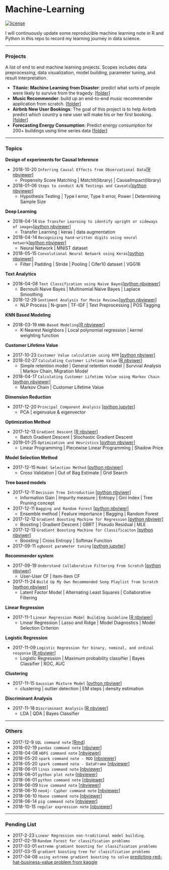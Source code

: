 # Machine-Learning
[![license](https://img.shields.io/github/license/mashape/apistatus.svg)](https://github.com/johnnychiuchiu/Machine-Learning/blob/master/LICENSE)

I will continuously update some reproducible machine learning note in R and Python in this repo to record my learning journey in data science.

***

### Projects

A list of end to end machine learning projects. Scopes includes data preprocessing, data visualization, model building, parameter tuning, and result interpretation.
* **Titanic: Machine Learning from Disaster**: predict what sorts of people were likely to survive from the tragedy. [[folder]](https://github.com/johnnychiuchiu/Machine-Learning/tree/master/Projects/titanic)
* **Music Recommender**: build up an end-to-end music recommender application from scratch. [[folder](https://github.com/johnnychiuchiu/Music-Recommender)]
* **Airbnb New User Bookings**: The goal of this project is to help Airbnb predict which country a new user will make his or her first booking. [[folder](https://github.com/bkennedy04/msia420_airbnb_prediction)]
* **Forecasting Energy Consumption**: Predict energy consumption for 200+ buildings using time series data [[folder](https://github.com/johnnychiuchiu/Forecasting-Energy-Consumption)]


***

### Topics

**Design of experiments for Causal Inference**
* 2018-10-20 `Inferring Causal Effects from Observational Data`[[R nbviewer](http://nbviewer.jupyter.org/github/johnnychiuchiu/Machine-Learning/blob/master/Causal/InferringCausalEffects.ipynb)]
  * Propensity Score Matching | MatchIt(library) | CausalImpact(library)
* 2018-01-06 `Steps to conduct A/B Testings and Caveats`[[python nbviewer](http://nbviewer.jupyter.org/github/johnnychiuchiu/Machine-Learning/blob/master/abTesting/abtesting.ipynb)] 
   * Hypothesis Testing | Type I error, Type II error, Power | Determining Sample Size 

**Deep Learning**
* 2018-04-14 `Use Transfer Learning to identify upright or sideways of images`[[python nbviewer](http://nbviewer.jupyter.org/github/johnnychiuchiu/Machine-Learning/blob/master/DeepLearning/transferLearning.ipynb)]
   * Transfer Learning | keras | data augmentation
* 2018-04-14 `Recognizing hand-written digits using neural network`[[python nbviewer](http://nbviewer.jupyter.org/github/johnnychiuchiu/Machine-Learning/blob/master/DeepLearning/mnist.ipynb?flush_cache=true)]
   * Neural Network | MNIST dataset
* 2018-05-15 `Convolutional Neural Network using Keras`[[python nbviewer](http://nbviewer.jupyter.org/github/johnnychiuchiu/Machine-Learning/blob/master/DeepLearning/cnn/CNN.ipynb)]
   * Filter | Padding | Stride | Pooling | Cifer10 dataset | VGG16

**Text Analytics**
* 2018-04-08 `Text Classification using Naive Bayes`[[python nbviewer](http://nbviewer.jupyter.org/github/johnnychiuchiu/Machine-Learning/blob/master/TextAnalytics/naiveBayesTextClassification.ipynb)]
   * Bernoulli Naive Bayes | Multinomial Naive Bayes | Laplace Smoothing
* 2018-12-29 `Sentiment Analysis for Movie Reviews`[[python nbviewer](http://nbviewer.jupyter.org/github/johnnychiuchiu/Machine-Learning/blob/master/TextAnalytics/SentimentAnalysis.ipynb)]
   * NLP Process | N-gram | TF-IDF | Text Preprocessing | POS Tagging

**KNN Based Modeling**
* 2018-03-19 `KNN-Based Modeling`[[R nbviewer](http://nbviewer.jupyter.org/github/johnnychiuchiu/Machine-Learning/blob/master/knn/KNN.ipynb?flush_cache=true)]
   * K-Nearest Neighbors | Local polynomial regression | kernel weighting function

**Customer Lifetime Value**
* 2017-10-23 `Customer Value calculation using RFM` [[python nbviwer](https://nbviewer.jupyter.org/github/johnnychiuchiu/Machine-Learning/blob/master/CustomerLifetimeValue/RFM/RFM.ipynb)]
* 2018-02-27 `Calculating Customer Lifetime Value` [[R nbviwer](http://nbviewer.jupyter.org/github/johnnychiuchiu/Machine-Learning/blob/master/CustomerLifetimeValue/CustomerLifetimeValue.ipynb)]
   * Simple retention model | General retention model | Survival Analysis | Markov Chain, Migration Model
* 2018-04-17 `Calculating Customer Lifetime Value using Markov Chain` [[python nbviewer](http://nbviewer.jupyter.org/github/johnnychiuchiu/Machine-Learning/blob/master/CustomerLifetimeValue/MarkovChain/markovChain.ipynb)]   
   * Markov Chain | Customer Lifetime Value

**Dimension Reduction**
* 2017-12-20 `Principal Component Analysis` [[python jupyter](https://github.com/johnnychiuchiu/Machine-Learning/blob/master/DimensionReduction/PrincipleComponentAnalysis/pca.ipynb)]
   * PCA | eigenvalue & eigenvector

**Optimization Method**
* 2017-12-13 `Gradient Descent` [[R nbviwer](https://nbviewer.jupyter.org/github/johnnychiuchiu/Machine-Learning/blob/master/OptimizationMethod/gradientDescent.ipynb)] 
   * Batch Gradient Descent | Stochastic Gradient Descent
* 2019-01-25 `Optimization and Heuristics` [[python nbviwer](https://nbviewer.jupyter.org/github/johnnychiuchiu/Machine-Learning/blob/master/OptimizationMethod/Optimization%20and%20Heuristics.ipynb)] 
   * Linear Programming | Piecewise Linear Programming | Shadow Price        

**Model Selection Method**
* 2017-12-15 `Model Selection Method` [[python nbviwer](https://nbviewer.jupyter.org/github/johnnychiuchiu/Machine-Learning/blob/master/ModelSelection/modelSelection.ipynb)]
   * Cross Validation | Out of Bag Estimate | Grid Search

**Tree based models**
* 2017-12-11 `Decision Tree Introduction` [[python nbviwer](https://nbviewer.jupyter.org/github/johnnychiuchiu/Machine-Learning/blob/master/EnsembleMethods/decisionTree.ipynb)]
   * Information Gain | Impurity measure | Entropy | Gini Index | Tree Pruning concept
* 2017-12-11 `Bagging and Random Forest` [[python nbviwer](https://nbviewer.jupyter.org/github/johnnychiuchiu/Machine-Learning/blob/master/EnsembleMethods/Bagging/randomForest.ipynb)]
   * Ensemble method | Feature importance | Bagging | Random Forest
* 2017-12-12 `Gradient Boosting Machine for Regression` [[python nbviwer](https://nbviewer.jupyter.org/github/johnnychiuchiu/Machine-Learning/blob/master/EnsembleMethods/Boosting/boostingRegression.ipynb)]
   * Boosting | Gradient Descent | GBRT | Pseudo Residual | MLE
* 2017-12-13 `Gradient Boosting Machine for Classificaiton` [[python nbviwer](https://nbviewer.jupyter.org/github/johnnychiuchiu/Machine-Learning/blob/master/EnsembleMethods/Boosting/boostingClassification.ipynb)]   
   * Boosting | Cross Entropy | Softmax Function 
* 2017-09-11 `xgboost parameter tuning` [[python jupyter](https://nbviewer.jupyter.org/github/johnnychiuchiu/Machine-Learning/blob/master/ExtremeGradientBoosting/xgboost_zillow_home_value.ipynb)]

**Recommender system**
* 2017-09-19 `Understand Collaborative Filtering From Scratch` [[python nbviwer](https://nbviewer.jupyter.org/github/johnnychiuchiu/Machine-Learning/blob/master/RecommenderSystem/collaborative_filtering.ipynb)]
    * User-User CF | Item-Item CF
* 2017-11-24 `Build Up My Own Recommended Song Playlist from Scratch` [[python nbviwer](https://nbviewer.jupyter.org/github/johnnychiuchiu/Machine-Learning/blob/master/RecommenderSystem/latentFactorModel.ipynb)]
   * Latent Factor Model | Alternating Least Squares | Collaborative Filtering

**Linear Regression**
*  2017-11-1 `Linear Regression Model Building Guideline` [[R nbviwer](http://nbviewer.jupyter.org/github/johnnychiuchiu/Machine-Learning/blob/master/LinearRegression/linearRegressionModelBuilding.ipynb)] 
    * Linear Regression | Lasso and Ridge | Model Diagnostics | Model Selection Criterion

**Logistic Regression**
* 2017-11-09 `Logistic Regression for binary, nominal, and ordinal response` [[R nbviwer](https://nbviewer.jupyter.org/github/johnnychiuchiu/Machine-Learning/blob/master/LogisticRegression/logisticRegression.ipynb)]
  * Logistic Regression | Maximum probability classifier | Bayes Classifier | ROC, AUC
  
**Clustering**  
* 2017-11-15 `Gaussian Mixture Model` [[python nbviwer](https://nbviewer.jupyter.org/github/johnnychiuchiu/Machine-Learning/blob/master/Clustering/GaussianMixtureModel/gmm.ipynb)]
  * clustering | outlier detection | EM steps | density estimation

**Discriminant Analysis**
 * 2017-11-18 `Discriminant Analysis` [[R nbviwer](https://nbviewer.jupyter.org/github/johnnychiuchiu/Machine-Learning/blob/master/DiscriminantAnalysis/discriminantAnalysis.ipynb)]
   * LDA | QDA | Bayes Classifier




***
### Others
* 2017-12-9 `SQL command note` [[Rmd](https://github.com/johnnychiuchiu/Machine-Learning/blob/master/others/sql_command_note.Rmd)]
* 2018-02-19 `pandas command note` [[nbviwer](http://nbviewer.jupyter.org/github/johnnychiuchiu/Machine-Learning/blob/master/others/pandas_command_note.ipynb)]
* 2018-04-08 `HDFS command note` [[nbviewer](http://nbviewer.jupyter.org/github/johnnychiuchiu/Machine-Learning/blob/master/others/hdfs_command_note.ipynb)]
* 2018-05-20 `spark command note - RDD` [[nbviewer](http://nbviewer.jupyter.org/github/johnnychiuchiu/Machine-Learning/blob/master/others/spark_rdd_note.ipynb)]
* 2018-05-20 `spark command note - DataFrame` [[nbviewer](http://nbviewer.jupyter.org/github/johnnychiuchiu/Machine-Learning/blob/master/others/spark_dataframe_note.ipynb)]
* 2018-06-01 `linux command note` [[nbviewer](http://nbviewer.jupyter.org/github/johnnychiuchiu/Machine-Learning/blob/master/others/linux_command_note.ipynb)]
* 2018-06-01 `python plot note` [[nbviewer](http://nbviewer.jupyter.org/github/johnnychiuchiu/Machine-Learning/blob/master/others/python_plots.ipynb)]
* 2018-06-01 `python command note` [[nbviewer](http://nbviewer.jupyter.org/github/johnnychiuchiu/Machine-Learning/blob/master/others/python_command_note.ipynb)]
* 2018-06-09 `hive command note` [[nbviewer](http://nbviewer.jupyter.org/github/johnnychiuchiu/Machine-Learning/blob/master/others/hive_command_note.ipynb)]
* 2018-06-10 `neo4j- Cypher command note` [[nbviewer](http://nbviewer.jupyter.org/github/johnnychiuchiu/Machine-Learning/blob/master/others/neo4j_command_note.ipynb?flush_cache=true)]
* 2018-06-10 `hbase command note` [[nbviewer](http://nbviewer.jupyter.org/github/johnnychiuchiu/Machine-Learning/blob/master/others/hbase_command_note.ipynb?flush_cache=true)]
* 2018-06-14 `pig command note` [[nbviewer](http://nbviewer.jupyter.org/github/johnnychiuchiu/Machine-Learning/blob/master/others/pig_command_note.ipynb)]
* 2018-10-15 `regular expression note` [[nbviewer](http://nbviewer.jupyter.org/github/johnnychiuchiu/Machine-Learning/blob/master/others/regular_expression_note.ipynb)]



***

### Pending List
* 2017-2-23 `Linear Regression non-traditional model building`.
* 2017-02-19 `Random Forest for classification problems`
* 2017-03-01 `extreme gradient boosting for classification problems`
* 2017-03-15 `gradient boosting tree for classification problems`
* 2017-04-08 `using extreme gradient boosting to solve` [predicting-red-hat-business-value problem from kaggle](https://www.kaggle.com/c/predicting-red-hat-business-value)



